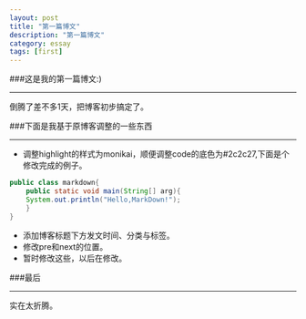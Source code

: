```yaml
---
layout: post
title: "第一篇博文"
description: "第一篇博文"
category: essay
tags: [first]
---
```


	
###这是我的第一篇博文:)
	
-----
	
倒腾了差不多1天，把博客初步搞定了。	  
     
###下面是我基于原博客调整的一些东西
	
-----

* 调整highlight的样式为monikai，顺便调整code的底色为#2c2c27,下面是个修改完成的例子。 
      
```java
public class markdown{
    public static void main(String[] arg){
    System.out.println("Hello,MarkDown!");
    }
}
```

* 添加博客标题下方发文时间、分类与标签。
* 修改pre和next的位置。
* 暂时修改这些，以后在修改。	
    
###最后

-----

实在太折腾。
